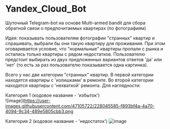 # Yandex_Cloud_Bot
Шуточный Telegram-bot на основе Multi-armed bandit для сбора обратной связи о предпочитаемых квартирах (по фотографиям)


Идея: показывать пользователям фотографии "странных" квартир и спрашивать, выбрали бы они такую квартиру для проживания. При этом оговаривается условие, что "нормальные" квартиры пропали с рынка и остались только квартиры с рядом недостатков. Пользователю предстоит выбирать из двух предложенных вариантов ответов 'да' или 'нет' (то есть за раз пользователю показывается одна картинка).

Всего у нас две категории "странных" квартир. В первой категории находятся квартиры с 'излишками' в ремонте. Во второй категории находятся квартиры с 'нехваткой' ремонта. Для наглядности:

Категория 1 (кодовое название - 'избыток')                                            
![image](https://user-images.githubusercontent.com/47105722/228045585-f893bf4a-4a70-4094-9c34-489e5805cbb3.png

Категория 2 (кодовое название - 'недостаток')
![image](https://user-images.githubusercontent.com/47105722/228045670-7d3e47a0-2fdf-49e1-bec2-50218e223e0f.png)

